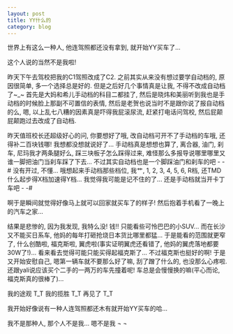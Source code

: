 ```yaml
---
layout: post
title: YY什么的
category: blog
---
```


世界上有这么一种人, 他连驾照都还没有拿到, 就开始YY买车了...

这个人说的当然不是我啦!

昨天下午去驾校把我的C1驾照改成了C2. 之前其实从来没有想过要学自动档的, 原因很简单, 多一个选择总是好的. 但是之后好几个事情真是让我, 不得不改成自动档了~_~ 首先是大妈和希儿手动档的科目二都挂了, 然后是晓炜和美丽听到我也是手动档的时候脸上那副不可置信的表情, 然后是老贺也说当时不是跟你说了报自动档的么, 嗯, 以上乱七八糟的因素真是吓得我屁滚尿流, 赶紧打电话问驾校, 然后屁颠屁颠跑过去改成了自动档.

昨天值班校长还超级好心的问, 你要想好了哦, 改自动档可开不了手动档的车哦, 还得补二百块钱哪! 我想都没想就说好了... 手动档真是想想也算了, 离合器, 油门, 刹车, 尼玛我才两条腿好么, 踩三块板子怎么踩得过来, 难怪那么多报导说哪里哪里又谁一脚把油门当刹车踩了下去... 不过其实自动档也是一个脚踩油门和刹车的吧 - -# 没有开过, 不懂... 
哦想起来手动档那些档位, 我艹, 1, 2, 3, 4, 5, 6, R档, 还TMD什么起步得X档加速得Y档... 我觉得我可能是记不住的了... 还是手动档就当开卡丁车吧 - -#

啊于是瞬间就觉得好像马上就可以回家就买车了的样子! 然后抱着手机看了一晚上的汽车之家...

结果是悲惨的, 因为我发现, 我特么没! 钱!! 只能看些可怜巴巴的小SUV... 而在长沙又不能买日系车, 他妈的每年打砸抢烧日本货比哪里都猛... 于是能看的范围就更窄了, 什么创酷啦, 福克斯啦, 翼虎啦(事实证明翼虎还看错了, 他妈的翼虎落地都要30W了!)... 看来看去觉得可能只能买得起福克斯了... 不过福克斯也挺好的啊! 于是又开始安慰自己, 嗯第一辆车就不要那么好了嘛, 刮了蹭了什么的, 也没那么心疼啦. 还跟yali说应该买个二手的一两万的车先撞着呢! 车总是会慢慢换的嘛(平心而论, 福克斯真的很棒了)... 

我的途观 T_T 我的揽胜 T_T 再见了 T_T

我开始好像说有一种人连驾照都还木有就开始YY买车的哈...

我不是那种人, 那个人不是我... 嗯不是我 ¬ ¬
